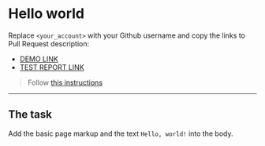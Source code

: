 # Hello world
Replace `<your_account>` with your Github username and copy the links to Pull Request description:
- [DEMO LINK](https://Borys-Andrew.github.io/layout_hello-world/)
- [TEST REPORT LINK](https://Borys-Andrew.github.io/layout_hello-world/report/html_report/)

> Follow [this instructions](https://mate-academy.github.io/layout_task-guideline/#how-to-solve-the-layout-tasks-on-github)
___

## The task 
Add the basic page markup and the text `Hello, world!` into the body.

